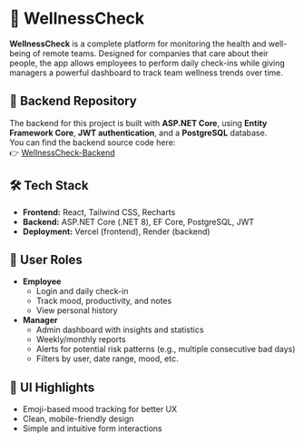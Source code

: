 # 🌿 WellnessCheck

**WellnessCheck** is a complete platform for monitoring the health and well-being of remote teams. Designed for companies that care about their people, the app allows employees to perform daily check-ins while giving managers a powerful dashboard to track team wellness trends over time.

## 🔗 Backend Repository

The backend for this project is built with **ASP.NET Core**, using **Entity Framework Core**, **JWT authentication**, and a **PostgreSQL** database.  
You can find the backend source code here:  
👉 [WellnessCheck-Backend](https://github.com/NicoIasGabrielDev/WellnessCheck-Backend)

## 🛠️ Tech Stack

- **Frontend:** React, Tailwind CSS, Recharts
- **Backend:** ASP.NET Core (.NET 8), EF Core, PostgreSQL, JWT
- **Deployment:** Vercel (frontend), Render (backend)

## 👥 User Roles

- **Employee**
  - Login and daily check-in
  - Track mood, productivity, and notes
  - View personal history
- **Manager**
  - Admin dashboard with insights and statistics
  - Weekly/monthly reports
  - Alerts for potential risk patterns (e.g., multiple consecutive bad days)
  - Filters by user, date range, mood, etc.

## 📸 UI Highlights

- Emoji-based mood tracking for better UX
- Clean, mobile-friendly design
- Simple and intuitive form interactions
